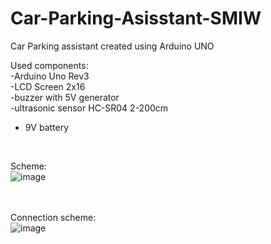 # Car-Parking-Asisstant-SMIW
Car Parking assistant created using Arduino UNO

Used components:
<br/>
-Arduino Uno Rev3
<br/>
-LCD Screen 2x16
<br/>
-buzzer with 5V generator
<br/>
-ultrasonic sensor HC-SR04 2-200cm
<br/>
- 9V battery
<br/>

Scheme:
<br/>
![image](https://user-images.githubusercontent.com/58139675/225700725-be949308-38ce-44ab-ac9f-ba0022e7975e.png)
<br/>
<br/>
<br/>

Connection scheme:
<br/>
![image](https://user-images.githubusercontent.com/58139675/225701127-74405ffb-6918-4a72-bab5-67b79898ddfe.png)
